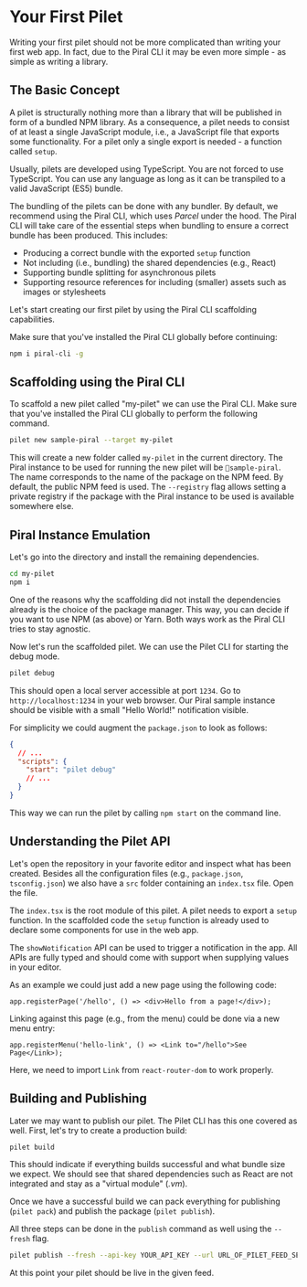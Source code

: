 # Your First Pilet

Writing your first pilet should not be more complicated than writing your first web app. In fact, due to the Piral CLI it may be even more simple - as simple as writing a library.

## The Basic Concept

A pilet is structurally nothing more than a library that will be published in form of a bundled NPM library. As a consequence, a pilet needs to consist of at least a single JavaScript module, i.e., a JavaScript file that exports some functionality. For a pilet only a single export is needed - a function called `setup`.

Usually, pilets are developed using TypeScript. You are not forced to use TypeScript. You can use any language as long as it can be transpiled to a valid JavaScript (ES5) bundle.

The bundling of the pilets can be done with any bundler. By default, we recommend using the Piral CLI, which uses *Parcel* under the hood. The Piral CLI will take care of the essential steps when bundling to ensure a correct bundle has been produced. This includes:

- Producing a correct bundle with the exported `setup` function
- Not including (i.e., bundling) the shared dependencies (e.g., React)
- Supporting bundle splitting for asynchronous pilets
- Supporting resource references for including (smaller) assets such as images or stylesheets

Let's start creating our first pilet by using the Piral CLI scaffolding capabilities.

Make sure that you've installed the Piral CLI globally before continuing:

```sh
npm i piral-cli -g
```

## Scaffolding using the Piral CLI

To scaffold a new pilet called "my-pilet" we can use the Piral CLI. Make sure that you've installed the Piral CLI globally to perform the following command.

```sh
pilet new sample-piral --target my-pilet
```

This will create a new folder called `my-pilet` in the current directory. The Piral instance to be used for running the new pilet will be `sample-piral`. The name corresponds to the name of the package on the NPM feed. By default, the public NPM feed is used. The `--registry` flag allows setting a private registry if the package with the Piral instance to be used is available somewhere else.

## Piral Instance Emulation

Let's go into the directory and install the remaining dependencies.

```sh
cd my-pilet
npm i
```

One of the reasons why the scaffolding did not install the dependencies already is the choice of the package manager. This way, you can decide if you want to use NPM (as above) or Yarn. Both ways work as the Piral CLI tries to stay agnostic.

Now let's run the scaffolded pilet. We can use the Pilet CLI for starting the debug mode.

```sh
pilet debug
```

This should open a local server accessible at port `1234`. Go to `http://localhost:1234` in your web browser. Our Piral sample instance should be visible with a small "Hello World!" notification visible.

For simplicity we could augment the `package.json` to look as follows:

```json
{
  // ...
  "scripts": {
    "start": "pilet debug"
    // ...
  }
}
```

This way we can run the pilet by calling `npm start` on the command line.

## Understanding the Pilet API

Let's open the repository in your favorite editor and inspect what has been created. Besides all the configuration files (e.g., `package.json`, `tsconfig.json`) we also have a `src` folder containing an `index.tsx` file. Open the file.

The `index.tsx` is the root module of this pilet. A pilet needs to export a `setup` function. In the scaffolded code the `setup` function is already used to declare some components for use in the web app.

The `showNotification` API can be used to trigger a notification in the app. All APIs are fully typed and should come with support when supplying values in your editor.

As an example we could just add a new page using the following code:

```tsx
app.registerPage('/hello', () => <div>Hello from a page!</div>);
```

Linking against this page (e.g., from the menu) could be done via a new menu entry:

```tsx
app.registerMenu('hello-link', () => <Link to="/hello">See Page</Link>);
```

Here, we need to import `Link` from `react-router-dom` to work properly.

## Building and Publishing

Later we may want to publish our pilet. The Pilet CLI has this one covered as well. First, let's try to create a production build:

```sh
pilet build
```

This should indicate if everything builds successful and what bundle size we expect. We should see that shared dependencies such as React are not integrated and stay as a "virtual module" (*.vm*).

Once we have a successful build we can pack everything for publishing (`pilet pack`) and publish the package (`pilet publish`).

All three steps can be done in the `publish` command as well using the `--fresh` flag.

```sh
pilet publish --fresh --api-key YOUR_API_KEY --url URL_OF_PILET_FEED_SERVICE
```

At this point your pilet should be live in the given feed.

